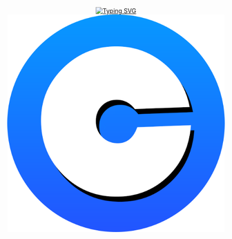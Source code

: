 <div style="text-align:center">
 <!-- <h1> CHAZAM v1 </h1> -->
  <a href="https://git.io/typing-svg"><img src="https://readme-typing-svg.demolab.com?font=Fira+Code&weight=900&pause=1000&center=true&vCenter=true&width=435&lines=Chazam+V.1;By+Groupe+%CF%80+tracker" alt="Typing SVG" /></a>
  <img src="static/assets/chazamPng.png" />
</div>

 

